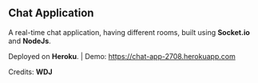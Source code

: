 ## Chat Application

A real-time chat application, having different rooms, built using **Socket.io** and **NodeJs**.

Deployed on **Heroku**. | Demo: https://chat-app-2708.herokuapp.com

Credits: **WDJ**

